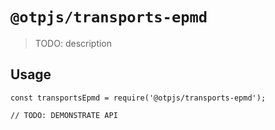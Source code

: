 # `@otpjs/transports-epmd`

> TODO: description

## Usage

```
const transportsEpmd = require('@otpjs/transports-epmd');

// TODO: DEMONSTRATE API
```
